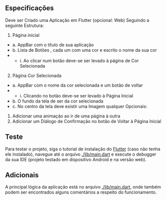 ## Especificações

Deve ser Criado uma Aplicação em Flutter (opcional: Web) Seguindo a seguinte Estrutura:
1. Página inicial
- a. AppBar com o título de sua aplicação
- b. Lista de Botões , cada um com uma cor e escrito o nome da sua cor
- - i. Ao clicar num botão deve-se ser levado à página de Cor Selecionada
2. Página Cor Selecionada
- a. AppBar com o nome da cor selecionada e um botão de voltar
- - i. Clicando no botão deve-se ser levado à Página Inicial
- b. O fundo da tela de ser da cor selecionada
- c. No centro da tela deve existir uma Imagem qualquer
Opcionais:
1. Adicionar uma animação ao ir de uma página à outra
2. Adicionar um Diálogo de Confirmação no botão de Voltar à Página Inicial

## Teste

Para testar o projeto, siga o tutorial de instalação do [Flutter](https://docs.flutter.dev/get-started/install) (caso não tenha ele instalado), navegue até o arquivo [./lib/main.dart](https://github.com/abfranca/apptitatherapy/blob/main/lib/main.dart) e execute o debugger da sua IDE (projeto testado em dispositivo Android e na versão web).

## Adicionais

A principal lógica da aplicação está no arquivo [./lib/main.dart](https://github.com/abfranca/apptitatherapy/blob/main/lib/main.dart), onde também podem ser encontrados alguns comentários a respeito do funcionamento.